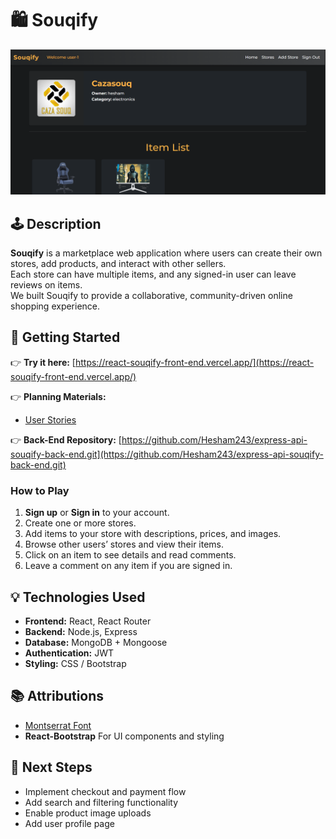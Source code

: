 # 🛍️ Souqify

![Game Screenshot](/src/assets/screenshot.png)

## 🕹️ Description

**Souqify** is a marketplace web application where users can create their own stores, add products, and interact with other sellers.  
Each store can have multiple items, and any signed-in user can leave reviews on items.  
We built Souqify to provide a collaborative, community-driven online shopping experience. 

## 🚀 Getting Started

👉 **Try it here:** [https://react-souqify-front-end.vercel.app/](https://react-souqify-front-end.vercel.app/)

👉 **Planning Materials:**
- [User Stories](https://trello.com/b/RacBmZJ6/unite-3-project)

👉 **Back-End Repository:** [https://github.com/Hesham243/express-api-souqify-back-end.git](https://github.com/Hesham243/express-api-souqify-back-end.git)


### How to Play
1. **Sign up** or **Sign in** to your account.
2. Create one or more stores.
3. Add items to your store with descriptions, prices, and images.
4. Browse other users’ stores and view their items.
5. Click on an item to see details and read comments.
6. Leave a comment on any item if you are signed in.

## 💡 Technologies Used

- **Frontend:** React, React Router
- **Backend:** Node.js, Express
- **Database:** MongoDB + Mongoose
- **Authentication:** JWT
- **Styling:** CSS / Bootstrap

## 📚 Attributions

- [Montserrat Font](https://fonts.googleapis.com/css2?family=Montserrat:wght@500;700&display=swap)
- **React-Bootstrap** For UI components and styling

## 🚧 Next Steps

- Implement checkout and payment flow
- Add search and filtering functionality
- Enable product image uploads
- Add user profile page